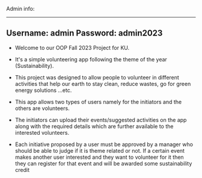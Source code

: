 Admin info:

-------------------
Username: admin
Password: admin2023
-------------------

* Welcome to our OOP Fall 2023 Project for KU.
* It's a simple volunteering app following the theme of the year (Sustainability).

* This project was designed to allow people to volunteer in different activities that help our earth to stay clean, reduce wastes, go for green energy solutions …etc.

* This app allows two types of users namely for the initiators and the others are volunteers.

* The initiators can upload their events/suggested activities on the app along with the required details which are further available to the interested volunteers.

* Each initiative proposed by a user must be approved by a manager who should be able to judge if it is theme related or not. If a certain event makes another user interested and they want to volunteer for it then they can register for that event and will be awarded some sustainability credit